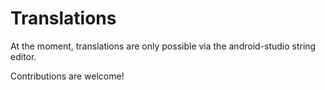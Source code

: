 # Translations

At the moment, translations are only possible via the android-studio string editor.

Contributions are welcome!